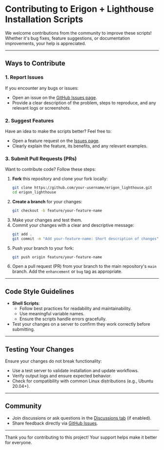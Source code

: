 # Contributing to Erigon + Lighthouse Installation Scripts

We welcome contributions from the community to improve these scripts! Whether it's bug fixes, feature suggestions, or documentation improvements, your help is appreciated.

---

## Ways to Contribute

### 1. Report Issues
If you encounter any bugs or issues:
- Open an issue on the [GitHub Issues page](https://github.com/papadritta/erigon_lighthouse/issues).
- Provide a clear description of the problem, steps to reproduce, and any relevant logs or screenshots.

### 2. Suggest Features
Have an idea to make the scripts better? Feel free to:
- Open a feature request on the [Issues page](https://github.com/papadritta/erigon_lighthouse/issues).
- Clearly explain the feature, its benefits, and any relevant examples.

### 3. Submit Pull Requests (PRs)
Want to contribute code? Follow these steps:
1. **Fork** this repository and clone your fork locally:
   ```bash
   git clone https://github.com/your-username/erigon_lighthouse.git
   cd erigon_lighthouse
   ```
2. **Create a branch** for your changes:
   ```bash
   git checkout -b feature/your-feature-name
   ```
3. Make your changes and test them.
4. Commit your changes with a clear and descriptive message:
   ```bash
   git add .
   git commit -m "Add your-feature-name: Short description of changes"
   ```
5. Push your branch to your fork:
   ```bash
   git push origin feature/your-feature-name
   ```
6. Open a pull request (PR) from your branch to the main repository's `main` branch. Add the `enhancement` or `bug` tag as appropriate.

---

## Code Style Guidelines

- **Shell Scripts**:
  - Follow best practices for readability and maintainability.
  - Use meaningful variable names.
  - Ensure the scripts handle errors gracefully.
- Test your changes on a server to confirm they work correctly before submitting.

---

## Testing Your Changes
Ensure your changes do not break functionality:
- Use a test server to validate installation and update workflows.
- Verify output logs and ensure expected behavior.
- Check for compatibility with common Linux distributions (e.g., Ubuntu 20.04+).

---

## Community
- Join discussions or ask questions in the [Discussions tab](https://github.com/papadritta/erigon_lighthouse/discussions) (if enabled).
- Share feedback directly via [GitHub Issues](https://github.com/papadritta/erigon_lighthouse/issues).

---

Thank you for contributing to this project! Your support helps make it better for everyone.

